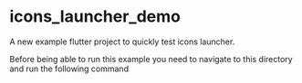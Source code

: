 # icons_launcher_demo

A new example flutter project to quickly test icons launcher.

Before being able to run this example you need to navigate to this directory and run the following command


